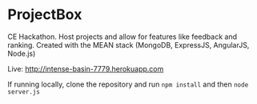 ProjectBox
==========

CE Hackathon. Host projects and allow for features like feedback and ranking.
Created with the MEAN stack (MongoDB, ExpressJS, AngularJS, Node.js)

Live: http://intense-basin-7779.herokuapp.com

If running locally, clone the repository and run 
  `npm install` 
and then 
  `node server.js`
